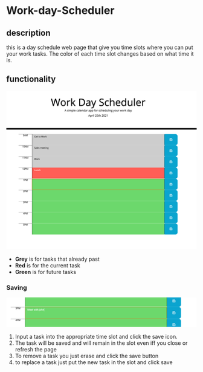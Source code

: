 # Work-day-Scheduler

## description 
this is a day schedule web page that give you time slots where you can put your work tasks.
The color of each time slot changes based on what time it is.

## functionality 
![](./ReadMe/first.png)
* **Grey** is for tasks that already past
* **Red** is for the current task
* **Green** is for future tasks


### Saving 
![](./ReadMe/second.png)
1. Input a task into the appropriate time slot and click the save icon.
2. The task will be saved and will remain in the slot even iff you close or refresh the page
3. To remove a task you just erase and click the save button
4. to replace a task just put the new task in the slot and click save